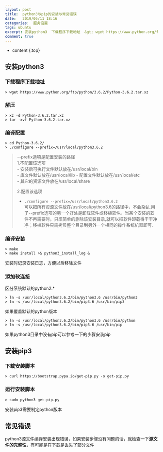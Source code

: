```yaml
---
layout: post
title:  python3与pip的安装与常见错误
date:   2019/06/11 18:16
categories:  服务设置
tags: ubuntu 
excerpt: 安装python3  下载程序下载地址  &gt; wget https://www.python.org/ftp/python/3.6.2/Python-3.6.2.tar.xz   解压  &gt; xz -d Python-3.6.2.tar.xz &gt; tar -xvf Python-3.6.2.tar.xz   编译配置  &gt; cd Python-3.6.2/ &gt; ./c
comment: true
---
```

* content
{:top}

<h2>安装python3</h2>

<h3>下载程序<a href="https://www.python.org/downloads/source/">下载地址</a></h3>

<pre><code class="language-bash ">&gt; wget https://www.python.org/ftp/python/3.6.2/Python-3.6.2.tar.xz
</code></pre>

<h3>解压</h3>

<pre><code class="language-bash ">&gt; xz -d Python-3.6.2.tar.xz
&gt; tar -xvf Python-3.6.2.tar.xz
</code></pre>

<h3>编译配置</h3>

<pre><code class="language-bash ">&gt; cd Python-3.6.2/
&gt; ./configure --prefix=/usr/local/python3.6.2
</code></pre>

<blockquote>
  --prefix选项是配置安装的路径<br />
  1.不配置该选项<br />
  - 安装后可执行文件默认放在/usr/local/bin<br />
  - 库文件默认放在/usr/local/lib
  - 配置文件默认放在/usr/local/etc<br />
  - 其它的资源文件放在/usr/local/share
  
  2.配置该选项<br />
  - <code>./configure --prefix=/usr/local/python3.6.2</code><br />
  可以把所有资源文件放在/usr/local/python3.6的路径中，不会杂乱.用了--prefix选项的另一个好处是卸载软件或移植软件。当某个安装的软件不再需要时，只须简单的删除该安装目录,就可以把软件卸载得干干净净；移植软件只需拷贝整个目录到另外一个相同的操作系统机器即可.
</blockquote>

<h3>编译安装</h3>

<pre><code class="language-bash ">&gt; make
&gt; make install &gt;&amp; python3_install_log &amp; 
</code></pre>

安装时记录安装日志，方便以后移除文件

<h3>添加软连接</h3>

区分系统默认的python2.*

<pre><code class="language-bash ">&gt; ln -s /usr/local/python3.6.2/bin/python3.6 /usr/bin/python3
&gt; ln -s /usr/local/python3.6.2/bin/pip3.6 /usr/bin/pip3
</code></pre>

如果覆盖默认的python版本

<pre><code class="language-bash ">&gt; ln -s /usr/local/python3.6.2/bin/python3.6 /usr/bin/python
&gt; ln -s /usr/local/python3.6.2/bin/pip3.6 /usr/bin/pip
</code></pre>

如果python3目录中没有pip可以参考一下的步骤安装pip

<h2>安装pip3</h2>

<h3>下载安装脚本</h3>

<pre><code class="language-bash ">&gt; curl https://bootstrap.pypa.io/get-pip.py -o get-pip.py
</code></pre>

<h3>运行安装脚本</h3>

<pre><code class="language-bash ">&gt; sudo python3 get-pip.py
</code></pre>

安装pip3需要制定python版本

<h2>常见错误</h2>

python3源文件编译安装出现错误，如果安装步骤没有问题的话，就检查一下<strong>源文件的完整性</strong>，有可能是在下载是丢失了部分文件
    